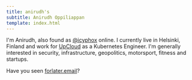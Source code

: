 ```yaml
---
title: anirudh's 
subtitle: Anirudh Oppiliappan
template: index.html
---
```


I'm Anirudh, also found as [@icyphox](/about) online. I currently live
in Helsinki, Finland and work for [UpCloud](https://upcloud.com) as a
Kubernetes Engineer. I'm generally interested in security,
infrastructure, geopolitics, motorsport, fitness and startups.

Have you seen [forlater.email](https://forlater.email)?
